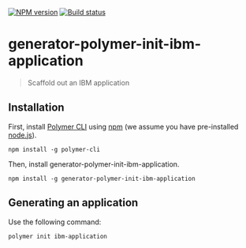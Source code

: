 [![NPM version][npm-image]][npm-url] [![Build status][travis-image]][travis-url]

# generator-polymer-init-ibm-application

> Scaffold out an IBM application

## Installation

First, install [Polymer CLI](https://github.com/Polymer/polymer-cli) using [npm](https://www.npmjs.com)
(we assume you have pre-installed [node.js](https://nodejs.org)).

```
npm install -g polymer-cli
```

Then, install generator-polymer-init-ibm-application.

```
npm install -g generator-polymer-init-ibm-application
```

## Generating an application

Use the following command:

```
polymer init ibm-application
```

[npm-image]: https://badge.fury.io/js/generator-polymer-init-ibm-application.svg
[npm-url]: https://npmjs.org/package/generator-polymer-init-ibm-application
[travis-image]: https://travis-ci.org/IBMResearch/generator-polymer-init-ibm-application.svg?branch=master
[travis-url]: https://travis-ci.org/IBMResearch/generator-polymer-init-ibm-application
